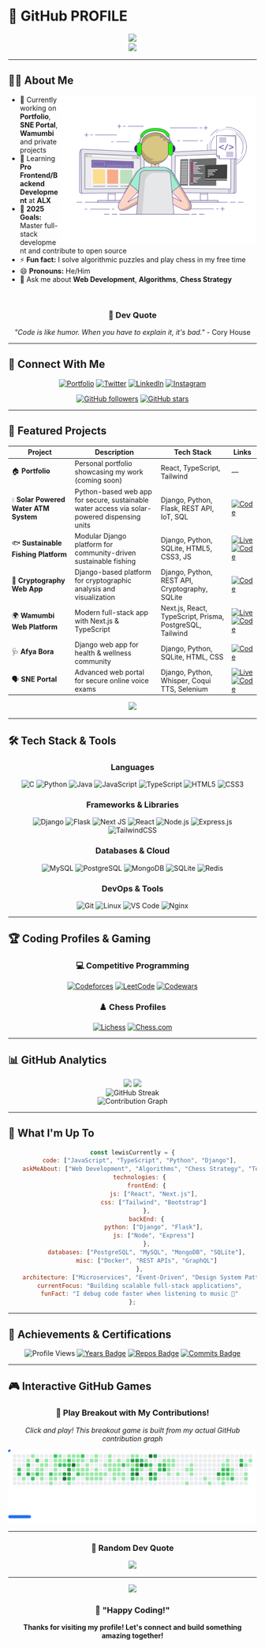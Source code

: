 # 🌟 GitHub PROFILE

<div align="center">
  <!-- Animated Header Banner -->
  <img src="https://capsule-render.vercel.app/api?type=waving&color=gradient&customColorList=0,2,2,5,30&height=300&section=header&text=Lewis%20Magangi&fontSize=90&animation=fadeIn&fontAlignY=38" />
</div>

<div align="center">
  
  <!-- Animated Typing Effect -->
  <img src="https://readme-typing-svg.herokuapp.com/?lines=Full-Stack+Web+Developer;ALX+Software+Engineering+Student;Chess+Enthusiast+%26+Problem+Solver;Always+Learning+New+Technologies&font=Fira%20Code&center=true&width=440&height=45&color=f75c7e&vCenter=true&size=22&pause=1000">
  
</div>

---

## 👨‍💻 About Me

<img align="right" alt="Coding" width="400" src="https://raw.githubusercontent.com/devSouvik/devSouvik/master/gif3.gif">

- 🔭 Currently working on **Portfolio**, **SNE Portal**, **Wamumbi** and private projects
- 🌱 Learning **Pro Frontend/Backend Development** at **ALX**
- 🎯 **2025 Goals:** Master full-stack development and contribute to open source
- ⚡ **Fun fact:** I solve algorithmic puzzles and play chess in my free time
- 😄 **Pronouns:** He/Him
- 💬 Ask me about **Web Development**, **Algorithms**, **Chess Strategy**

<br clear="right"/>

<div align="center">
  
  ### 💭 Dev Quote
  *"Code is like humor. When you have to explain it, it's bad."* - Cory House
  
</div>

---

## 🤝 Connect With Me

<div align="center">


[![Portfolio](https://img.shields.io/badge/Portfolio-FF5722?style=for-the-badge&logo=todoist&logoColor=white)](https://your-portfolio-link.com)
[![Twitter](https://img.shields.io/badge/Twitter-1DA1F2?style=for-the-badge&logo=twitter&logoColor=white)](https://twitter.com/Lewis_Magangi)
[![LinkedIn](https://img.shields.io/badge/LinkedIn-0077B5?style=for-the-badge&logo=linkedin&logoColor=white)](https://linkedin.com/in/lewis-magangi)
[![Instagram](https://img.shields.io/badge/Instagram-E4405F?style=for-the-badge&logo=instagram&logoColor=white)](https://instagram.com/Liquelaliqour)

[![GitHub followers](https://img.shields.io/github/followers/LewisMagangi?label=Follow&style=social)](https://github.com/LewisMagangi)
[![GitHub stars](https://img.shields.io/github/stars/LewisMagangi?label=Stars&style=social)](https://github.com/LewisMagangi)

</div>

---

## 🚀 Featured Projects

<div align="center">

| Project | Description | Tech Stack | Links |
|---------|-------------|------------|-------|
| 🏠 **Portfolio** | Personal portfolio showcasing my work (coming soon) | React, TypeScript, Tailwind | — |
| 💧 **Solar Powered Water ATM System** | Python-based web app for secure, sustainable water access via solar-powered dispensing units | Django, Python, Flask, REST API, IoT, SQL | [![Code](https://img.shields.io/badge/Code-181717?style=flat&logo=github)](https://github.com/LewisMagangi/solar-water-atm) |
| 🐟 **Sustainable Fishing Platform** | Modular Django platform for community-driven sustainable fishing | Django, Python, SQLite, HTML5, CSS3, JS | [![Live](https://img.shields.io/badge/Live-38bdae?style=flat&logo=render&logoColor=white)](https://sustainablefishing.onrender.com/content/home/) [![Code](https://img.shields.io/badge/Code-70a5fd?style=flat&logo=github&logoColor=white)](https://github.com/LewisMagangi/sustainable-fishing) |
| 🔐 **Cryptography Web App** | Django-based platform for cryptographic analysis and visualization | Django, Python, REST API, Cryptography, SQLite | [![Code](https://img.shields.io/badge/Code-181717?style=flat&logo=github)](https://github.com/LewisMagangi/cryptography-web-app) |
| 🌍 **Wamumbi Web Platform** | Modern full-stack app with Next.js & TypeScript | Next.js, React, TypeScript, Prisma, PostgreSQL, Tailwind | [![Live](https://img.shields.io/badge/Live-38bdae?style=flat&logo=vercel&logoColor=white)](https://wamumbi.vercel.app/) [![Code](https://img.shields.io/badge/Code-70a5fd?style=flat&logo=github&logoColor=white)](https://github.com/LewisMagangi/wamumbi) |
| 🩺 **Afya Bora** | Django web app for health & wellness community | Django, Python, SQLite, HTML, CSS | [![Code](https://img.shields.io/badge/Code-181717?style=flat&logo=github)](https://github.com/LewisMagangi/afya-bora) |
| 🗣️ **SNE Portal** | Advanced web portal for secure online voice exams | Django, Python, Whisper, Coqui TTS, Selenium | [![Live](https://img.shields.io/badge/Live-70a5fd?style=flat&logo=render&logoColor=white)](https://sneportal.onrender.com/) [![Code](https://img.shields.io/badge/Code-38bdae?style=flat&logo=github&logoColor=white)](https://github.com/LewisMagangi/sneportal) |

</div>

<div align="center">
  <a href="https://github.com/LewisMagangi?tab=repositories">
    <img src="https://img.shields.io/badge/View%20All%20Projects-181717?style=for-the-badge&logo=github&logoColor=white&labelColor=181717">
  </a>
</div>

---

## 🛠️ Tech Stack & Tools

<div align="center">

### Languages
![C](https://img.shields.io/badge/C-00599C?style=for-the-badge&logo=c&logoColor=white)
![Python](https://img.shields.io/badge/Python-3776AB?style=for-the-badge&logo=python&logoColor=white)
![Java](https://img.shields.io/badge/Java-ED8B00?style=for-the-badge&logo=openjdk&logoColor=white)
![JavaScript](https://img.shields.io/badge/JavaScript-F7DF1E?style=for-the-badge&logo=javascript&logoColor=black)
![TypeScript](https://img.shields.io/badge/TypeScript-007ACC?style=for-the-badge&logo=typescript&logoColor=white)
![HTML5](https://img.shields.io/badge/HTML5-E34F26?style=for-the-badge&logo=html5&logoColor=white)
![CSS3](https://img.shields.io/badge/CSS3-1572B6?style=for-the-badge&logo=css3&logoColor=white)

### Frameworks & Libraries
![Django](https://img.shields.io/badge/Django-092E20?style=for-the-badge&logo=django&logoColor=white)
![Flask](https://img.shields.io/badge/Flask-000000?style=for-the-badge&logo=flask&logoColor=white)
![Next JS](https://img.shields.io/badge/Next-black?style=for-the-badge&logo=next.js&logoColor=white)
![React](https://img.shields.io/badge/React-20232A?style=for-the-badge&logo=react&logoColor=61DAFB)
![Node.js](https://img.shields.io/badge/Node.js-43853D?style=for-the-badge&logo=node.js&logoColor=white)
![Express.js](https://img.shields.io/badge/Express.js-404D59?style=for-the-badge)
![TailwindCSS](https://img.shields.io/badge/Tailwind_CSS-38B2AC?style=for-the-badge&logo=tailwind-css&logoColor=white)

### Databases & Cloud
![MySQL](https://img.shields.io/badge/MySQL-005C84?style=for-the-badge&logo=mysql&logoColor=white)
![PostgreSQL](https://img.shields.io/badge/PostgreSQL-316192?style=for-the-badge&logo=postgresql&logoColor=white)
![MongoDB](https://img.shields.io/badge/MongoDB-4EA94B?style=for-the-badge&logo=mongodb&logoColor=white)
![SQLite](https://img.shields.io/badge/SQLite-07405E?style=for-the-badge&logo=sqlite&logoColor=white)
![Redis](https://img.shields.io/badge/Redis-DC382D?style=for-the-badge&logo=redis&logoColor=white)

### DevOps & Tools
![Git](https://img.shields.io/badge/Git-F05032?style=for-the-badge&logo=git&logoColor=white)
![Linux](https://img.shields.io/badge/Linux-FCC624?style=for-the-badge&logo=linux&logoColor=black)
![VS Code](https://img.shields.io/badge/VS%20Code-007ACC?style=for-the-badge&logo=visual-studio-code&logoColor=white)
![Nginx](https://img.shields.io/badge/Nginx-009639?style=for-the-badge&logo=nginx&logoColor=white)

</div>

---

## 🏆 Coding Profiles & Gaming

<div align="center">

### 💻 Competitive Programming
[![Codeforces](https://img.shields.io/badge/Codeforces-445f9d?style=for-the-badge&logo=Codeforces&logoColor=white)](https://codeforces.com/profile/Liquelaliqour)
[![LeetCode](https://img.shields.io/badge/LeetCode-000000?style=for-the-badge&logo=LeetCode&logoColor=#d16c06)](https://leetcode.com/u/LewisMagangi/)
[![Codewars](https://img.shields.io/badge/Codewars-B1361E?style=for-the-badge&logo=codewars&logoColor=grey)](https://www.codewars.com/users/Liquelaliqour)

### ♟️ Chess Profiles
[![Lichess](https://img.shields.io/badge/Lichess-000000?style=for-the-badge&logo=lichess&logoColor=white)](https://lichess.org/@/Lique)
[![Chess.com](https://img.shields.io/badge/Chess.com-7FA650?style=for-the-badge&logo=chess.com&logoColor=white)](https://www.chess.com/member/Liquelaliqour)

</div>

---

## 📊 GitHub Analytics

<div align="center">
  <img height="180em" src="https://github-readme-stats.vercel.app/api?username=LewisMagangi&show_icons=true&theme=tokyonight&include_all_commits=true&count_private=true&hide_border=true"/>
  <img height="180em" src="https://github-readme-stats.vercel.app/api/top-langs/?username=LewisMagangi&layout=compact&theme=tokyonight&hide_border=true&langs_count=8"/>
</div>

<div align="center">
  <img src="https://streak-stats.demolab.com?user=LewisMagangi&theme=tokyonight&hide_border=true" alt="GitHub Streak" />
</div>

<div align="center">
  <img src="https://github-readme-activity-graph.vercel.app/graph?username=LewisMagangi&theme=tokyo-night&hide_border=true" alt="Contribution Graph" />
</div>

---

## 🎯 What I'm Up To

<div align="center">

```javascript
const lewisCurrently = {
    code: ["JavaScript", "TypeScript", "Python", "Django"],
    askMeAbout: ["Web Development", "Algorithms", "Chess Strategy", "Tech Career"],
    technologies: {
        frontEnd: {
            js: ["React", "Next.js"],
            css: ["Tailwind", "Bootstrap"]
        },
        backEnd: {
            python: ["Django", "Flask"],
            js: ["Node", "Express"]
        },
        databases: ["PostgreSQL", "MySQL", "MongoDB", "SQLite"],
        misc: ["Docker", "REST APIs", "GraphQL"]
    },
    architecture: ["Microservices", "Event-Driven", "Design System Pattern"],
    currentFocus: "Building scalable full-stack applications",
    funFact: "I debug code faster when listening to music 🎵"
};
```

</div>

---

## 🏅 Achievements & Certifications

<div align="center">

![Profile Views](https://komarev.com/ghpvc/?username=LewisMagangi&label=Profile%20views&color=70a5fd&style=flat)
[![Years Badge](https://badges.pufler.dev/years/LewisMagangi)](https://badges.pufler.dev)
[![Repos Badge](https://badges.pufler.dev/repos/LewisMagangi)](https://badges.pufler.dev)
[![Commits Badge](https://badges.pufler.dev/commits/monthly/LewisMagangi)](https://badges.pufler.dev)

</div>

---

## 🎮 Interactive GitHub Games

<div align="center">

### 🧱 Play Breakout with My Contributions!
*Click and play! This breakout game is built from my actual GitHub contribution graph*

<picture>
  <source
    media="(prefers-color-scheme: dark)"
    srcset="Images/breakout-dark.svg"
  />
  <source
    media="(prefers-color-scheme: light)"
    srcset="Images/breakout-light.svg"
  />
  <img alt="Breakout Game generated from GitHub contributions" src="Images/breakout-light.svg" />
</picture>

<!-- Snake Game (Hidden) -->
<!-- ### 🐍 Watch the Snake Eat My Contributions! -->
<!-- *This animated snake devours my GitHub contribution squares in real-time* -->
<!-- ![Snake animation](https://github.com/LewisMagangi/LewisMagangi/blob/output/github-contribution-grid-snake.svg) -->

</div>

---

<div align="center">
  
  ### 💭 Random Dev Quote
  ![](https://quotes-github-readme.vercel.app/api?type=horizontal&theme=tokyonight)
  
</div>

---

<div align="center">
  <!-- Footer Wave -->
  <img src="https://capsule-render.vercel.app/api?type=waving&color=gradient&customColorList=0,2,2,5,30&height=120&section=footer&animation=fadeIn" />
  
  ### 🚀 "Happy Coding!" 
  
  **Thanks for visiting my profile! Let's connect and build something amazing together!**
  
</div>